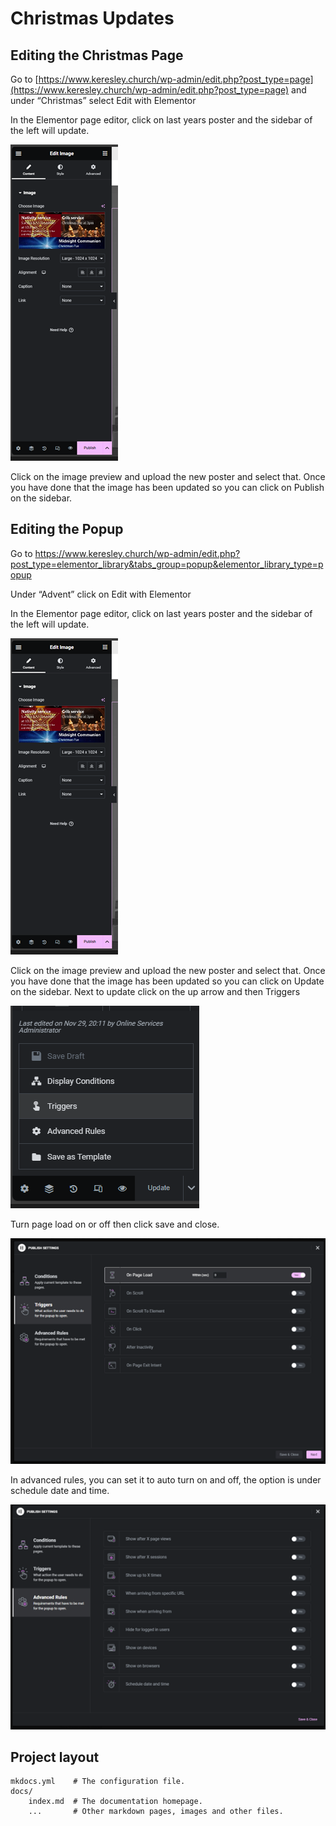 # Christmas Updates
## Editing the Christmas Page

Go to [https://www.keresley.church/wp-admin/edit.php?post_type=page](https://www.keresley.church/wp-admin/edit.php?post_type=page) and under “Christmas” select Edit with Elementor 

In the Elementor page editor, click on last years poster and the sidebar of the left will update. 

![image](sidebar.png)

Click on the image preview and upload the new poster and select that. Once you have done that the image has been updated so you can click on Publish on the sidebar. 

## Editing the Popup

Go to https://www.keresley.church/wp-admin/edit.php?post_type=elementor_library&tabs_group=popup&elementor_library_type=popup

Under “Advent” click on Edit with Elementor

In the Elementor page editor, click on last years poster and the sidebar of the left will update.

![image](sidebar.png)

Click on the image preview and upload the new poster and select that. Once you have done that the image has been updated so you can click on Update on the sidebar.
Next to update click on the up arrow and then Triggers

![image](triggers.png)

Turn page load on or off then click save and close.

![image](onpageload.png)

In advanced rules, you can set it to auto turn on and off, the option is under schedule date and time.

![image](advancedrules.png)

## Project layout

    mkdocs.yml    # The configuration file.
    docs/
        index.md  # The documentation homepage.
        ...       # Other markdown pages, images and other files.
